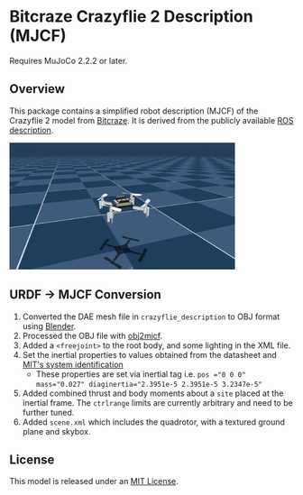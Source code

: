# Bitcraze Crazyflie 2 Description (MJCF)

Requires MuJoCo 2.2.2 or later.

## Overview

This package contains a simplified robot description (MJCF) of the Crazyflie 2
model from [Bitcraze](https://www.bitcraze.io/). It is derived from the publicly
available [ROS description](https://github.com/whoenig/crazyflie_ros).

<p float="left">
  <img src="cf2.png" width="400">
</p>

## URDF → MJCF Conversion

1. Converted the DAE mesh file in `crazyflie_description` to OBJ format using [Blender](https://www.blender.org/).
2. Processed the OBJ file with [obj2mjcf](https://github.com/kevinzakka/obj2mjcf).
3. Added a `<freejoint>` to the root body, and some lighting in the XML file.
4. Set the inertial properties to values obtained from the datasheet and [MIT's system identification](https://groups.csail.mit.edu/robotics-center/public_papers/Landry15.pdf)
    * These properties are set via inertial tag i.e. `pos ="0 0 0" mass="0.027" diaginertia="2.3951e-5 2.3951e-5 3.2347e-5"`
5. Added combined thrust and body moments about a `site` placed at the inertial frame. The `ctrlrange` limits are currently arbitrary and need to be further tuned.
6. Added `scene.xml` which includes the quadrotor, with a textured ground plane and skybox.

## License

This model is released under an [MIT License](LICENSE).
